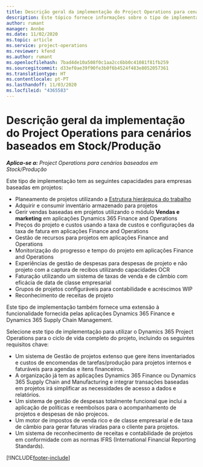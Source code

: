 ```yaml
---
title: Descrição geral da implementação do Project Operations para cenários baseados em Stock/Produção
description: Este tópico fornece informações sobre o tipo de implementação, Project Operations para cenários baseados em Stock/Produção.
author: rumant
manager: Annbe
ms.date: 11/02/2020
ms.topic: article
ms.service: project-operations
ms.reviewer: kfend
ms.author: rumant
ms.openlocfilehash: 7bad4de10a508f0c1aa2cc6bb0c41081f81fb259
ms.sourcegitcommit: d33ef0ae39f90fe3b0f6b4524f483e8052057361
ms.translationtype: HT
ms.contentlocale: pt-PT
ms.lasthandoff: 11/03/2020
ms.locfileid: "4365583"
---
```

# <a name="project-operations-for-stockedproduction-based-scenarios-deployment-overview"></a>Descrição geral da implementação do Project Operations para cenários baseados em Stock/Produção

_**Aplica-se a:** Project Operations para cenários baseados em Stock/Produção_


Este tipo de implementação tem as seguintes capacidades para empresas baseadas em projetos:

- Planeamento de projetos utilizando a [Estrutura hierárquica do trabalho](work-breakdown-structures.md)
- Adquirir e consumir inventário armazenado para projetos
- Gerir vendas baseadas em projetos utilizando o módulo **Vendas e marketing** em aplicações Dynamics 365 Finance and Operations
- Preços do projeto e custos usando a taxa de custos e configurações da taxa de fatura em aplicações Finance and Operations
- Gestão de recursos para projetos em aplicações Finance and Operations
- Monitorização do progresso e tempo do projeto em aplicações Finance and Operations
- Experiências de gestão de despesas para despesas de projeto e não projeto com a captura de recibos utilizando capacidades OCR
- Faturação utilizando um sistema de taxas de venda e de câmbio com eficácia de data de classe empresarial
- Grupos de projetos configuráveis para contabilidade e acréscimos WIP
- Reconhecimento de receitas de projeto

Este tipo de implementação também fornece uma extensão à funcionalidade fornecida pelas aplicações Dynamics 365 Finance e Dynamics 365 Supply Chain Management.

Selecione este tipo de implementação para utilizar o Dynamics 365 Project Operations para o ciclo de vida completo do projeto, incluindo os seguintes requisitos chave:

- Um sistema de Gestão de projetos extenso que gere itens inventariados e custos de encomendas de tarefas/produção para projetos internos e faturáveis para agendas e itens financeiros.
- A organização já tem as aplicações Dynamics 365 Finance ou Dynamics 365 Supply Chain and Manufacturing e integrar transações baseadas em projetos irá simplificar as necessidades de acesso a dados e relatórios.
- Um sistema de gestão de despesas totalmente funcional que inclui a aplicação de políticas e reembolsos para o acompanhamento de projetos e despesas de não projecos.
- Um motor de impostos de venda rico e de classe empresarial e de taxa de câmbio para gerar faturas viradas para o cliente para projetos.
- Um sistema de reconhecimento de receitas e contabilidade de projetos em conformidade com as normas IFRS (International Financial Reporting Standards).



[!INCLUDE[footer-include](../includes/footer-banner.md)]